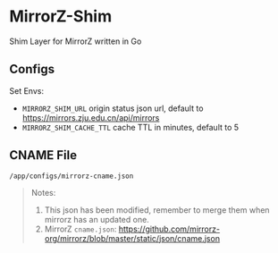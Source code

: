 # MirrorZ-Shim
 Shim Layer for MirrorZ written in Go

## Configs
 Set Envs:
 - `MIRRORZ_SHIM_URL` origin status json url, default to https://mirrors.zju.edu.cn/api/mirrors
 - `MIRRORZ_SHIM_CACHE_TTL` cache TTL in minutes, default to 5

## CNAME File
`/app/configs/mirrorz-cname.json`

> Notes:
> 1. This json has been modified, remember to merge them when mirrorz has an updated one.
> 2. MirrorZ `cname.json`: https://github.com/mirrorz-org/mirrorz/blob/master/static/json/cname.json
